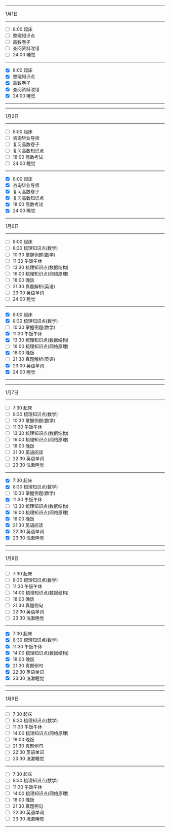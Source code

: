 ___
1月1日
***
- [ ] 8:00  起床
- [ ] 整理知识点
- [ ] 高数卷子
- [ ] 查阅资料改错
- [ ] 24:00  睡觉
***
- [x] 8:00  起床
- [x] 整理知识点
- [x] 高数卷子
- [x] 查阅资料改错
- [x] 24:00  睡觉
___

___
1月2日
***
- [ ] 8:00  起床
- [ ] 咨询毕业导师
- [ ] 复习高数卷子
- [ ] 复习高数知识点
- [ ] 18:00  高数考试
- [ ] 24:00  睡觉
***
- [x] 8:00  起床
- [x] 咨询毕业导师
- [x] 复习高数卷子
- [x] 复习高数知识点
- [x] 18:00  高数考试
- [x] 24:00  睡觉

___
1月6日
***
- [ ] 8:00  起床
- [ ] 8:30  梳理知识点(数学)
- [ ] 10:30  掌握例题(数学)
- [ ] 11:30  午饭午休
- [ ] 13:30  梳理知识点(数据结构)
- [ ] 16:00  梳理知识点(网络原理)
- [ ] 18:00  晚饭
- [ ] 21:30  真题解析(英语)
- [ ] 23:00  英语单词
- [ ] 24:00  睡觉
***
- [x] 8:00  起床
- [x] 8:30  梳理知识点(数学)
- [ ] 10:30  掌握例题(数学)
- [x] 11:30  午饭午休
- [x] 13:30  梳理知识点(数据结构)
- [ ] 16:00  梳理知识点(网络原理)
- [x] 18:00  晚饭
- [ ] 21:30  真题解析(英语)
- [x] 23:00  英语单词
- [x] 24:00  睡觉
___

___
1月7日
***
- [ ] 7:30  起床
- [ ] 8:30  梳理知识点(数学)
- [ ] 10:30  掌握例题(数学)
- [ ] 11:30  午饭午休
- [ ] 13:30  梳理知识点(数据结构)
- [ ] 16:00  梳理知识点(网络原理)
- [ ] 18:00  晚饭
- [ ] 21:30  英语阅读
- [ ] 22:30  英语单词
- [ ] 23:30  洗漱睡觉
***
- [x] 7:30  起床
- [x] 8:30  梳理知识点(数学)
- [ ] 10:30  掌握例题(数学)
- [x] 11:30  午饭午休
- [ ] 13:30  梳理知识点(数据结构)
- [x] 16:00  梳理知识点(网络原理)
- [x] 18:00  晚饭
- [x] 21:30  英语阅读
- [x] 22:30  英语单词
- [x] 23:30  洗漱睡觉
___

___
1月8日
***
- [ ] 7:30  起床
- [ ] 8:30  梳理知识点(数学)
- [ ] 11:30  午饭午休
- [ ] 14:00  梳理知识点(数据结构)
- [ ] 18:00  晚饭
- [ ] 21:30  真题例句
- [ ] 22:30  英语单词
- [ ] 23:30  洗漱睡觉
***
- [x] 7:30  起床
- [x] 8:30  梳理知识点(数学)
- [x] 11:30  午饭午休
- [x] 14:00  梳理知识点(数据结构)
- [x] 18:00  晚饭
- [x] 21:30  真题例句
- [x] 22:30  英语单词
- [x] 23:30  洗漱睡觉
___

___
1月9日
***
- [ ] 7:30  起床
- [ ] 8:30  梳理知识点(数学)
- [ ] 11:30  午饭午休
- [ ] 14:00  梳理知识点(网络原理)
- [ ] 18:00  晚饭
- [ ] 21:30  真题例句
- [ ] 22:30  英语单词
- [ ] 23:30  洗漱睡觉
***
- [ ] 7:30  起床
- [ ] 8:30  梳理知识点(数学)
- [ ] 11:30  午饭午休
- [ ] 14:00  梳理知识点(网络原理)
- [ ] 18:00  晚饭
- [ ] 21:30  真题例句
- [ ] 22:30  英语单词
- [ ] 23:30  洗漱睡觉
___